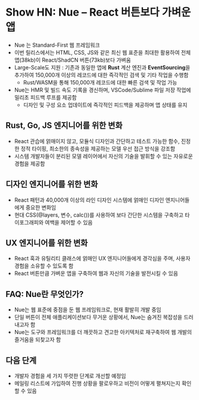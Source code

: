 # Show HN: Nue – React 버튼보다 가벼운 앱


* Nue 는 Standard-First 웹 프레임워크
* 이번 릴리스에서는 HTML, CSS, JS와 같은 최신 웹 표준을 최대한 활용하여 전체 앱(38kb)이 React/ShadCN 버튼(73kb)보다 가벼움
* Large-Scale도 지원 : 기존과 동일한 앱에 **Rust** 계산 엔진과 **EventSourcing**을 추가하여 150,000개 이상의 레코드에 대한 즉각적인 검색 및 기타 작업을 수행함
  + Rust/WASM을 통해 150,000개 레코드에 대한 빠른 검색 및 작업 가능
* Nue는 HMR 및 빌드 속도 기록을 경신하며, VSCode/Sublime 파일 저장 작업에 밀리초 피드백 루프를 제공함
  + 디자인 및 구성 요소 업데이트에 즉각적인 피드백을 제공하며 앱 상태를 유지

Rust, Go, JS 엔지니어를 위한 변화
------------------------

* React 관습에 얽매이지 않고, 모듈식 디자인과 간단하고 테스트 가능한 함수, 진정한 정적 타이핑, 최소한의 종속성을 제공하는 모델 우선 접근 방식을 강조함
* 시스템 개발자들이 분리된 모델 레이어에서 자신의 기술을 발휘할 수 있는 자유로운 경험을 제공함

디자인 엔지니어를 위한 변화
---------------

* React 패턴과 40,000개 이상의 라인 디자인 시스템에 얽매인 디자인 엔지니어들에게 중요한 변화임
* 현대 CSS(@layers, 변수, calc())를 사용하여 보다 간단한 시스템을 구축하고 타이포그래피와 여백을 제어할 수 있음

UX 엔지니어를 위한 변화
--------------

* React 훅과 유틸리티 클래스에 얽매인 UX 엔지니어들에게 경각심을 주며, 사용자 경험을 소유할 수 있도록 함
* React 버튼만큼 가벼운 앱을 구축하여 웹과 자신의 기술을 발전시킬 수 있음

FAQ: Nue란 무엇인가?
---------------

* Nue는 웹 표준에 중점을 둔 웹 프레임워크로, 현재 활발히 개발 중임
* 단일 버튼이 전체 애플리케이션보다 무거운 상황에서, Nue는 숨겨진 복잡성을 드러내고자 함
* Nue는 도구와 프레임워크를 더 깨끗하고 견고한 아키텍처로 재구축하여 웹 개발의 즐거움을 되찾고자 함

다음 단계
-----

* 개발자 경험을 세 가지 뚜렷한 단계로 개선할 예정임
* 메일링 리스트에 가입하여 진행 상황을 팔로우하고 비전이 어떻게 펼쳐지는지 확인할 수 있음
